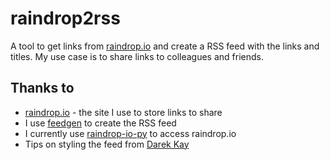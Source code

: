 # raindrop2rss

A tool to get links from [raindrop.io](https://raindrop.io) and create a RSS feed with the links and titles. My use case is to share links to colleagues and friends.

## Thanks to

- [raindrop.io](https://raindrop.io) - the site I use to store links to share
- I use [feedgen](https://feedgen.kiesow.be/) to create the RSS feed
- I currently use [raindrop-io-py](https://github.com/PBorocz/raindrop-io-py) to access raindrop.io
- Tips on styling the feed from [Darek Kay](https://darekkay.com/blog/rss-styling/)

